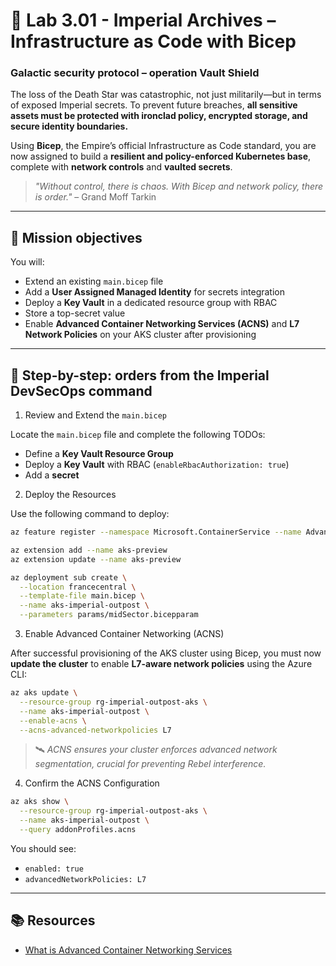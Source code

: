 # 🧱 Lab 3.01 - Imperial Archives – Infrastructure as Code with Bicep

### **Galactic security protocol – operation Vault Shield**

The loss of the Death Star was catastrophic, not just militarily—but in terms of exposed Imperial secrets. To prevent future breaches, **all sensitive assets must be protected with ironclad policy, encrypted storage, and secure identity boundaries.**

Using **Bicep**, the Empire’s official Infrastructure as Code standard, you are now assigned to build a **resilient and policy-enforced Kubernetes base**, complete with **network controls** and **vaulted secrets**.

> _"Without control, there is chaos. With Bicep and network policy, there is order."_ – Grand Moff Tarkin

---

## 🎯 Mission objectives

You will:

- Extend an existing `main.bicep` file
- Add a **User Assigned Managed Identity** for secrets integration
- Deploy a **Key Vault** in a dedicated resource group with RBAC
- Store a top-secret value
- Enable **Advanced Container Networking Services (ACNS)** and **L7 Network Policies** on your AKS cluster after provisioning

---

## 🧭 Step-by-step: orders from the Imperial DevSecOps command

1.  Review and Extend the `main.bicep`

Locate the `main.bicep` file and complete the following TODOs:

- Define a **Key Vault Resource Group**
- Deploy a **Key Vault** with RBAC (`enableRbacAuthorization: true`)
- Add a **secret**

2.  Deploy the Resources

Use the following command to deploy:

```bash
az feature register --namespace Microsoft.ContainerService --name AdvancedNetworkingL7PolicyPreview

az extension add --name aks-preview
az extension update --name aks-preview

az deployment sub create \
  --location francecentral \
  --template-file main.bicep \
  --name aks-imperial-outpost \
  --parameters params/midSector.bicepparam
```

3.  Enable Advanced Container Networking (ACNS)

After successful provisioning of the AKS cluster using Bicep, you must now **update the cluster** to enable **L7-aware network policies** using the Azure CLI:

```bash
az aks update \
  --resource-group rg-imperial-outpost-aks \
  --name aks-imperial-outpost \
  --enable-acns \
  --acns-advanced-networkpolicies L7
```

> 🛰️ _ACNS ensures your cluster enforces advanced network segmentation, crucial for preventing Rebel interference._

4.  Confirm the ACNS Configuration

```bash
az aks show \
  --resource-group rg-imperial-outpost-aks \
  --name aks-imperial-outpost \
  --query addonProfiles.acns
```

You should see:

- `enabled: true`
- `advancedNetworkPolicies: L7`

---
## 📚 Resources
* [What is Advanced Container Networking Services](https://learn.microsoft.com/en-us/azure/aks/advanced-container-networking-services-overview?tabs=cilium)